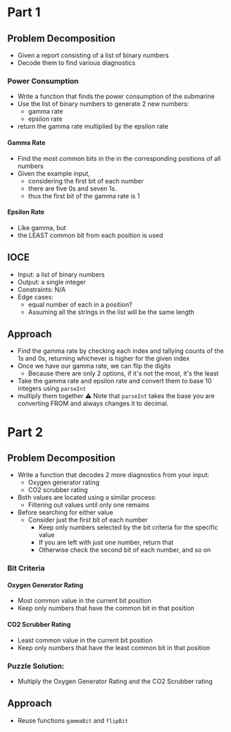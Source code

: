 # Part 1
## Problem Decomposition
- Given a report consisting of a list of binary numbers
- Decode them to find various diagnostics
### Power Consumption
- Write a function that finds the power consumption of the submarine
- Use the list of binary numbers to generate 2 new numbers:
  - gamma rate
  - epsilon rate
- return the gamma rate multiplied by the epsilon rate
#### Gamma Rate
- Find the most common bits in the in the corresponding positions of all numbers
- Given the example input,
  - considering the first bit of each number
  - there are five 0s and seven 1s.
  - thus the first bit of the gamma rate is 1
#### Epsilon Rate
- Like gamma, but
- the LEAST common bit from each position is used

## IOCE
- Input: a list of binary numbers
- Output: a single integer
- Constraints: N/A
- Edge cases:
  - equal number of each in a position?
  - Assuming all the strings in the list will be the same length

## Approach
- Find the gamma rate by checking each index and tallying counts of the 1s and 0s, returning whichever is higher for the given index
- Once we have our gamma rate, we can flip the digits
  - Because there are only 2 options, if it's not the most, it's the least
- Take the gamma rate and epsilon rate and convert them to base 10 integers using `parseInt`
- multiply them together
⚠️ Note that `parseInt` takes the base you are converting FROM and always changes it to decimal.

# Part 2
## Problem Decomposition
- Write a function that decodes 2 more diagnostics from your input:
  - Oxygen generator rating
  - CO2 scrubber rating
- Both values are located using a similar process:
  - Filtering out values until only one remains
- Before searching for either value
  - Consider just the first bit of each number
    - Keep only numbers selected by the bit criteria for the specific value
    - If you are left with just one number, return that
    - Otherwise check the second bit of each number, and so on
### Bit Criteria
#### Oxygen Generator Rating
- Most common value in the current bit position
- Keep only numbers that have the common bit in that position

#### CO2 Scrubber Rating
- Least common value in the current bit position
- Keep only numbers that have the least common bit in that position
### Puzzle Solution:
- Multiply the Oxygen Generator Rating and the CO2 Scrubber rating


## Approach
- Reuse functions `gammaBit` and `flipBit`